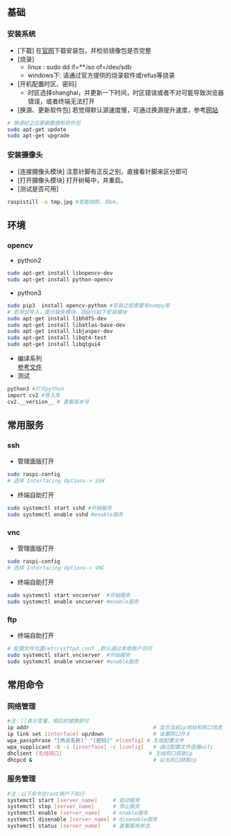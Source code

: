 ## 基础
### 安装系统
- [下载]
在[官网](https://www.raspberrypi.org/software/)下载安装包，并检验镜像包是否完整
- [烧录] 
    - linux : sudo dd if=**.iso of=/dev/sdb 
    - windows下: 请通过官方提供的烧录软件或refus等烧录
- [开机配置时区、密码]
    - 时区选择shanghai，并更新一下时间，时区错误或者不对可能导致浏览器错误，或者终端无法打开
- [换源、更新软件包]
若觉得默认源速度慢，可通过换源提升速度，参考[网站](https://zhuanlan.zhihu.com/p/129881626#:~:text=%E6%A0%91%E8%8E%93%E6%B4%BE%E5%88%B7%E5%A5%BD%E7%B3%BB%E7%BB%9F%E5%90%8E%E4%B8%80%E8%88%AC%E6%83%85%E5%86%B5%E4%B8%8B%E9%83%BD%E6%98%AF%E5%9B%BD%E5%A4%96%E7%9A%84%E6%BA%90%EF%BC%8C%E6%89%80%E4%BB%A5%E8%AF%B4%E5%8F%8A%E5%85%B6%E7%9A%84%E6%85%A2%E3%80%82%20%E5%8F%AF%E4%BB%A5%E6%8D%A2%E6%88%90%E5%9B%BD%E5%86%85%E7%9A%84%E6%BA%90%E3%80%82%20%E5%85%B6%E5%AE%9E%E5%BE%88%E7%AE%80%E5%8D%95%20%E5%8F%AF%E4%BB%A5%E7%9C%8B%E5%88%B0codename%E4%B8%BAbuster%2C%E6%89%80%E4%BB%A5%E4%B8%80%E4%BC%9A%E6%8D%A2%E6%BA%90%E7%9A%84%E6%97%B6%E5%80%99%E4%B8%80%E5%AE%9A%E8%A6%81%E8%AE%B0%E4%BD%8F%E3%80%82%201%3Anano%20%E7%BC%96%E8%BE%91%2Fetc%2Fapt%2F%E7%9B%AE%E5%BD%95%E4%B8%8B%E7%9A%84sources.list%20%E7%BB%88%E7%AB%AF%E8%BE%93%E5%85%A5%EF%BC%9Asudo%20nano,%E6%89%93%E5%BC%80%E7%BB%88%E7%AB%AF%EF%BC%9A%20%E8%BF%99%E9%87%8C%E6%88%91%E5%B7%B2%E7%BB%8F%E8%A3%85%E5%AE%8C%E4%BA%86%E3%80%82%20%E8%BF%99%E9%87%8C%E8%A6%81%E6%B3%A8%E6%84%8F%E4%BD%A0%E8%A3%85%E4%B9%8B%E5%89%8D%E4%B8%80%E5%AE%9A%E8%A6%81%E6%9C%89numpy%E8%BF%99%E4%B8%AA%E5%BA%93%E3%80%82%20%E4%B8%80%E8%88%AC%E6%83%85%E5%86%B5%E4%B8%8B%E5%88%B7%E5%AE%8C%E7%B3%BB%E7%BB%9F%E5%B0%B1%E6%9C%89%E4%BA%86%E3%80%82%20%E8%A3%85%E5%AE%8C%E4%B9%8B%E5%90%8E%E4%BD%A0%E5%8F%AF%E4%BB%A5%E7%BB%88%E7%AB%AF%E8%BE%93%E5%85%A5python3%E5%9B%9E%E8%BD%A6%E3%80%82%20%E8%BE%93%E5%85%A5import%20cv2%20%E7%84%B6%E5%90%8E%E5%9B%9E%E8%BD%A6%E3%80%82)
```bash
# 换源好之后更新数据和软件包
sudo apt-get update
sudo apt-get upgrade
```
### 安装摄像头
- [连接摄像头模块] 注意针脚有正反之别，直接看针脚来区分即可
- [打开摄像头模块] 打开树莓中，并重启。
- [测试是否可用] 
```bash
raspistill -o tmp.jpg #若能拍照，则ok。
```

## 环境
### opencv
- python2
```bash
sudo apt-get install libopencv-dev
sudo apt-get install python-opencv
```
- python3
```bash
sudo pip3  install opencv-python #安装之前需要有numpy库
# 若测试导入，提示缺失模块，测运行如下安装模块
sudo apt-get install libhdf5-dev
sudo apt-get install libatlas-base-dev
sudo apt-get install libjasper-dev
sudo apt-get install libqt4-test
sudo apt-get install libqtgui4
```
- 编译系列  
[参考文件](https://docs.opencv.org/master/d7/d9f/tutorial_linux_install.html)
- 测试
```bash 
python3 #打开python
import cv2 #导入库
cv2.__version__ # 查看版本号
```
## 常用服务
### ssh
- 管理面版打开
```bash
sudo raspi-config
# 选择 Interfacing Options-> SSH
```
- 终端自助打开
```bash
sudo systemctl start sshd #开始服务
sudo systemctl enable sshd #enable服务
```
### vnc
- 管理面版打开
```bash
sudo raspi-config
# 选择 Interfacing Options-> VNC
```
- 终端自助打开
```bash
sudo systemctl start vncserver  #开始服务
sudo systemctl enable vncserver #enable服务
```
### ftp
- 终端自助打开
```bash
# 配置文件位置/etc/vsftpd.conf ,默认通过本地用户访问
sudo systemctl start vncserver  #开始服务
sudo systemctl enable vncserver #enable服务
```
## 常用命令
### 网络管理
```bash
#注：[]表示变量，相应的替换即可
ip addr                                        # 显示当前ip地址和网口信息
ip link set [interface] up/down                # 设置网口开关
wpa_passphrase "[热点名称]" "[密码]" >[config] # 生成配置文件
wpa_supplicant -B -i [interface] -c [config]   # 通过配置文件连接wifi
dhclient [无线网口]                            # 无线网口获取ip
dhcpcd &                                       # 以太网口获取ip
```

### 服务管理
```bash
#注：以下命令在root用户下执行
systemctl start [server_name]     # 启动服务
systemctl stop [server_name]      # 停止服务
systemctl enable [server_name]    # enable服务
systemctl disenable [server_name] # disenable服务
systemctl status [server_name]    # 查看服务状态
```

